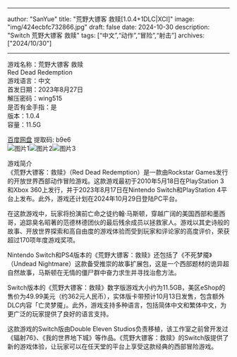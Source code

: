
---
author: "SanYue"
title: "荒野大镖客 救赎[1.0.4+1DLC|XCI]"
image: "img/424ecbfc732866.jpg"
draft: false
date: 2024-10-30
description: "Switch 荒野大镖客 救赎"
tags: [“中文”,“动作”,“冒险”,“射击”]
archives: ["2024/10/30"]

---

游戏名称：荒野大镖客 救赎   
Red Dead Redemption    
游戏语言：中文  
首发日期：2023年8月27日  
解压密码：wing515  
是否有金手指：是  
版本：1.0.4   
容量：11.5G

[百度网盘](https://pan.baidu.com/s/1V7977OdnH_dmRujZqv4VSw) 提取码: b9e6  
![图片1](img/b8hdl5e6ste8.jpg)![图片2](img/dn5pz8gvdjy3.jpg)![图片3](img/eaj8ukxxr5g.jpg)  

游戏简介  
《荒野大镖客：救赎》（Red Dead Redemption）是一款由Rockstar Games发行的开放世界西部动作冒险游戏。这款游戏最初于2010年5月18日在PlayStation 3和Xbox 360上发行，并于2023年8月17日在Nintendo Switch和PlayStation 4平台上发布。此外，游戏还计划在2024年10月29日登陆PC平台。

在这款游戏中，玩家将扮演前亡命之徒约翰·马斯顿，穿越广阔的美国西部和墨西哥，追踪臭名昭著的范德林德团伙的最后残余成员以拯救家人。游戏以其史诗般的故事、开放世界探索和高自由度的游戏体验而受到玩家和评论家的高度评价，荣获超过170项年度游戏奖项。

Nintendo Switch和PS4版本的《荒野大镖客：救赎》还包括了《不死梦魇》（Undead Nightmare）这款备受推崇的故事扩展包，这是一个西部题材的诡异超自然故事，马斯顿在无情的僵尸群中奋力求生并寻找治愈方法。

Switch版本的《荒野大镖客：救赎》数字版游戏大小约为11.5GB，美区eShop的售价为49.99美元（约362元人民币），实体版卡带预计10月13日发售，包含额外DLC内容「亡灵梦魇」。此外，游戏支持多种语言，包括简体中文和繁体中文，为更广泛的玩家提供了良好的语言支持。

这款游戏的Switch版由Double Eleven Studios负责移植，该工作室之前曾开发过《辐射76》、《我的世界地下城》等作品。《荒野大镖客：救赎》的Switch版提供了新的游戏体验，让玩家可以在任天堂的平台上享受这款经典的西部冒险游戏。
